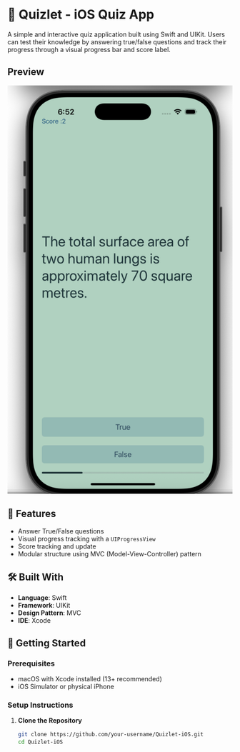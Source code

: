 # 🧠 Quizlet - iOS Quiz App

A simple and interactive quiz application built using Swift and UIKit. Users can test their knowledge by answering true/false questions and track their progress through a visual progress bar and score label.
## Preview 
![App Screenshot](demo.png)  
## 📱 Features

- Answer True/False questions
- Visual progress tracking with a `UIProgressView`
- Score tracking and update
- Modular structure using MVC (Model-View-Controller) pattern

## 🛠️ Built With

- **Language**: Swift
- **Framework**: UIKit
- **Design Pattern**: MVC
- **IDE**: Xcode


## 🚀 Getting Started

### Prerequisites

- macOS with Xcode installed (13+ recommended)
- iOS Simulator or physical iPhone

### Setup Instructions

1. **Clone the Repository**
   ```bash
   git clone https://github.com/your-username/Quizlet-iOS.git
   cd Quizlet-iOS
